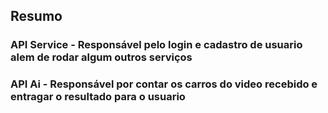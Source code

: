 ## Resumo

### API Service - Responsável pelo login e cadastro de usuario alem de rodar algum outros serviços

### API Ai - Responsável por contar os carros do video recebido e entragar o resultado para o usuario
